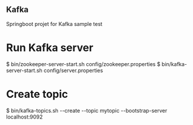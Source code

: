## Kafka
Springboot projet for Kafka sample test


# Run Kafka server
$ bin/zookeeper-server-start.sh config/zookeeper.properties
$ bin/kafka-server-start.sh config/server.properties

# Create topic
$ bin/kafka-topics.sh --create --topic mytopic --bootstrap-server localhost:9092
